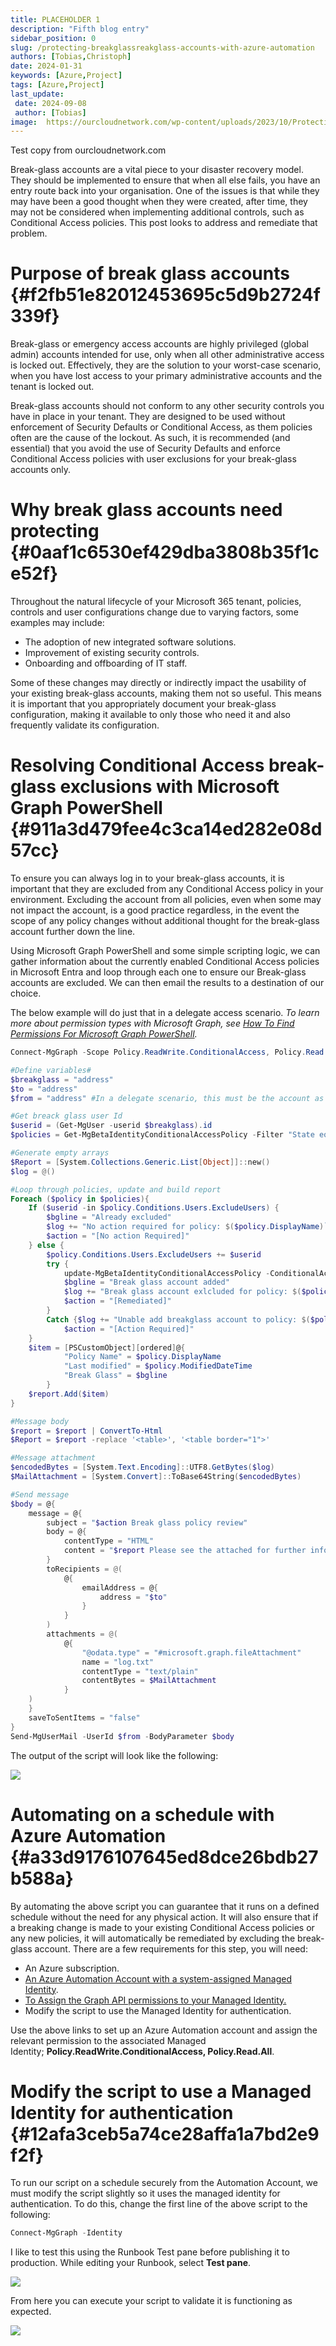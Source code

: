 ```yaml
---
title: PLACEHOLDER 1
description: "Fifth blog entry"
sidebar_position: 0
slug: /protecting-breakglassreakglass-accounts-with-azure-automation
authors: [Tobias,Christoph]
date: 2024-01-31
keywords: [Azure,Project]
tags: [Azure,Project]
last_update: 
 date: 2024-09-08
 author: [Tobias]
image:  https://ourcloudnetwork.com/wp-content/uploads/2023/10/Protecting-breakglassreakglass-accounts-with-Azure-Automation.png
---
```




Test copy from ourcloudnetwork.com



Break-glass accounts are a vital piece to your disaster recovery model. They should be implemented to ensure that when all else fails, you have an entry route back into your organisation. One of the issues is that while they may have been a good thought when they were created, after time, they may not be considered when implementing additional controls, such as Conditional Access policies. This post looks to address and remediate that problem.


# **Purpose of break glass accounts** {#f2fb51e82012453695c5d9b2724f339f}


Break-glass or emergency access accounts are highly privileged (global admin) accounts intended for use, only when all other administrative access is locked out. Effectively, they are the solution to your worst-case scenario, when you have lost access to your primary administrative accounts and the tenant is locked out.


Break-glass accounts should not conform to any other security controls you have in place in your tenant. They are designed to be used without enforcement of Security Defaults or Conditional Access, as them policies often are the cause of the lockout. As such, it is recommended (and essential) that you avoid the use of Security Defaults and enforce Conditional Access policies with user exclusions for your break-glass accounts only.


# **Why break glass accounts need protecting** {#0aaf1c6530ef429dba3808b35f1ce52f}


Throughout the natural lifecycle of your Microsoft 365 tenant, policies, controls and user configurations change due to varying factors, some examples may include:

- The adoption of new integrated software solutions.
- Improvement of existing security controls.
- Onboarding and offboarding of IT staff.

Some of these changes may directly or indirectly impact the usability of your existing break-glass accounts, making them not so useful. This means it is important that you appropriately document your break-glass configuration, making it available to only those who need it and also frequently validate its configuration.


# **Resolving Conditional Access break-glass exclusions with Microsoft Graph PowerShell** {#911a3d479fee4c3ca14ed282e08d57cc}


To ensure you can always log in to your break-glass accounts, it is important that they are excluded from any Conditional Access policy in your environment. Excluding the account from all policies, even when some may not impact the account, is a good practice regardless, in the event the scope of any policy changes without additional thought for the break-glass account further down the line.


Using Microsoft Graph PowerShell and some simple scripting logic, we can gather information about the currently enabled Conditional Access policies in Microsoft Entra and loop through each one to ensure our Break-glass accounts are excluded. We can then email the results to a destination of our choice.


The below example will do just that in a delegate access scenario. _To learn more about permission types with Microsoft Graph, see_ [_How To Find Permissions For Microsoft Graph PowerShell_](https://ourcloudnetwork.com/how-to-find-permissions-for-microsoft-graph-powershell/)_._


```powershell
Connect-MgGraph -Scope Policy.ReadWrite.ConditionalAccess, Policy.Read.All, User.Read.All, Mail.Send

#Define variables#
$breakglass = "address"
$to = "address"
$from = "address" #In a delegate scenario, this must be the account as your current session

#Get breack glass user Id
$userid = (Get-MgUser -userid $breakglass).id
$policies = Get-MgBetaIdentityConditionalAccessPolicy -Filter "State eq 'Enabled'"

#Generate empty arrays
$Report = [System.Collections.Generic.List[Object]]::new()
$log = @()

#Loop through policies, update and build report
Foreach ($policy in $policies){
    If ($userid -in $policy.Conditions.Users.ExcludeUsers) {
        $bgline = "Already excluded"
        $log += "No action required for policy: $($policy.DisplayName)`n"
        $action = "[No action Required]"
    } else {
        $policy.Conditions.Users.ExcludeUsers += $userid
        try {
            update-MgBetaIdentityConditionalAccessPolicy -ConditionalAccessPolicyId $policy.Id -Conditions $policy.Conditions -erroraction stop
            $bgline = "Break glass account added"
            $log += "Break glass account exlcluded for policy: $($policy.DisplayName) `n"
            $action = "[Remediated]"
        }
        Catch {$log += "Unable add breakglass account to policy: $($policy.DisplayName)" + $_ + "`r`n"}
            $action = "[Action Required]"
    }
    $item = [PSCustomObject][ordered]@{
            "Policy Name" = $policy.DisplayName
            "Last modified" = $policy.ModifiedDateTime
            "Break Glass" = $bgline
        }
    $report.Add($item)
}

#Message body
$report = $report | ConvertTo-Html
$Report = $report -replace '<table>', '<table border="1">'

#Message attachment
$encodedBytes = [System.Text.Encoding]::UTF8.GetBytes($log)
$MailAttachment = [System.Convert]::ToBase64String($encodedBytes)

#Send message
$body = @{
	message = @{
		subject = "$action Break glass policy review"
		body = @{
			contentType = "HTML"
			content = "$report Please see the attached for further information"
		}
		toRecipients = @(
			@{
				emailAddress = @{
					address = "$to"
				}
			}
		)
        attachments = @(
			@{
				"@odata.type" = "#microsoft.graph.fileAttachment"
				name = "log.txt"
				contentType = "text/plain"
				contentBytes = $MailAttachment
			}
    )
	}
	saveToSentItems = "false"
}
Send-MgUserMail -UserId $from -BodyParameter $body

```


The output of the script will look like the following:


![](./protecting-breakglassreakglass-accounts-with-azure-automation.62c7611d-4016-4688-b207-cea01a08a304.png)


# **Automating on a schedule with Azure Automation** {#a33d9176107645ed8dce26bdb27b588a}


By automating the above script you can guarantee that it runs on a defined schedule without the need for any physical action. It will also ensure that if a breaking change is made to your existing Conditional Access policies or any new policies, it will automatically be remediated by excluding the break-glass account. There are a few requirements for this step, you will need:

- An Azure subscription.
- [An Azure Automation Account with a system-assigned Managed Identity](https://ourcloudnetwork.com/how-to-run-microsoft-graph-powershell-scripts-with-azure-automation/).
- [To Assign the Graph API permissions to your Managed Identity.](https://ourcloudnetwork.com/assign-permissions-to-a-managed-identity-with-graph-powershell/)
- Modify the script to use the Managed Identity for authentication.

Use the above links to set up an Azure Automation account and assign the relevant permission to the associated Managed Identity; **Policy.ReadWrite.ConditionalAccess, Policy.Read.All**.


# **Modify the script to use a Managed Identity for authentication** {#12afa3ceb5a74ce28affa1a7bd2e9f2f}


To run our script on a schedule securely from the Automation Account, we must modify the script slightly so it uses the managed identity for authentication. To do this, change the first line of the above script to the following:


```powershell
Connect-MgGraph -Identity
```


I like to test this using the Runbook Test pane before publishing it to production. While editing your Runbook, select **Test pane**.


![](./protecting-breakglassreakglass-accounts-with-azure-automation.6852442b-d68a-4b53-93ac-729da8f57243.png)


From here you can execute your script to validate it is functioning as expected.


![](./protecting-breakglassreakglass-accounts-with-azure-automation.31c4ea46-f25b-4e0a-8beb-5b60cb54c5b5.png)

